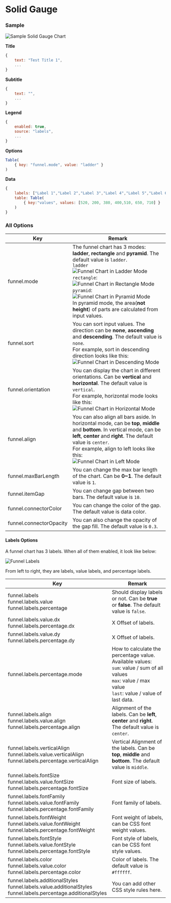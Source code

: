 # Solid Gauge

### Sample

![Sample Solid Gauge Chart](images/funnel.png)

**Title**

```javascript
{
    text: "Test Title 1",
    ...
}
```

**Subtitle**

```javascript
{
    text: "",
    ...
}
```

**Legend**

```javascript
{
	enabled: true,
    source: "labels",
    ...
}
```

**Options**

```javascript
Table(
    { key: "funnel.mode", value: "ladder" }
)
```

**Data**

```javascript
{
    labels: ["Label 1","Label 2","Label 3","Label 4","Label 5","Label 6","Label 7"],
    table: Table(
        { key:"values", values: [520, 200, 380, 400,510, 650, 710] }
    )
}
```

### All Options

| Key                     | Remark                                                       |
| ----------------------- | ------------------------------------------------------------ |
| funnel.mode             | The funnel chart has 3 modes: **ladder**, **rectangle** and **pyramid**. The default value is `ladder`.<br />`ladder`<br />![Funnel Chart in Ladder Mode](images/funnel-ladder.png)<br />`rectangle`:<br />![Funnel Chart in Rectangle Mode](images/funnel-rectangle.png)<br />`pyramid`:<br />![Funnel Chart in Pyramid Mode](images/funnel-pyramid.png)<br />In pyramid mode, the area(**not height**) of parts are calculated from input values. |
| funnel.sort             | You can sort input values. The direction can be **none**, **ascending** and **descending**. The default value is `none`.<br />For example, sort in descending direction looks like this:<br />![Funnel Chart in Descending Mode](/images/funnel-descending.png) |
| funnel.orientation      | You can display the chart in different orientations. Can be **vertical** and **horizontal**. The default value is `vertical`.<br /> For example, horizontal mode looks like this:<br />![Funnel Chart in Horizontal Mode](images/funnel-horizontal.png) |
| funnel.align            | You can also align all bars aside. In horizontal mode, can be **top**, **middle** and **bottom**. In vertical mode, can be **left**, **center** and **right**. The default value is `center`.<br />  For example, align to left looks like this:<br />![Funnel Chart in Left Mode](images/funnel-left.png) |
| funnel.maxBarLength     | You can change the max bar length of the chart. Can be **0~1**. The default value is `1`. |
| funnel.itemGap          | You can change gap between two bars. The default value is `10`. |
| funnel.connectorColor   | You can change the color of the gap. The default value is data color. |
| funnel.connectorOpacity | You can also change the opacity of the gap fill. The default value is `0.3`. |

#### Labels Options

A funnel chart has 3 labels. When all of them enabled, it look like below:

![Funnel Labels](images/funnel-labels.png)

From left to right, they are labels, value labels, and percentage labels.

| Key                                                          | Remark                                                       |
| ------------------------------------------------------------ | ------------------------------------------------------------ |
| funnel.labels<br />funnel.labels.value<br />funnel.labels.percentage | Should display labels or not. Can be **true** or **false**. The default value is `false`. |
| funnel.labels.value.dx<br />funnel.labels.percentage.dx      | X Offset of labels.                                          |
| funnel.labels.value.dy<br />funnel.labels.percentage.dy      | X Offset of labels.                                          |
| funnel.labels.percentage.mode                                | How to calculate the percentage value. Available values:<br />`sum`: value / sum of all values<br />`max`: value / max value<br />`last`: value / value of last data. |
| funnel.labels.align<br />funnel.labels.value.align<br />funnel.labels.percentage.align | Alignment of the labels. Can be **left**, **center** and **right**. The default value is `center`. |
| funnel.labels.verticalAlign<br />funnel.labels.value.verticalAlign<br />funnel.labels.percentage.verticalAlign | Vertical Alignment of the labels. Can be **top**, **middle** and **bottom**. The default value is `middle`. |
| funnel.labels.fontSize<br />funnel.labels.value.fontSize<br />funnel.labels.percentage.fontSize | Font size of labels.                                         |
| funnel.labels.fontFamily<br />funnel.labels.value.fontFamily<br />funnel.labels.percentage.fontFamily | Font family of labels.                                       |
| funnel.labels.fontWeight<br />funnel.labels.value.fontWeight<br />funnel.labels.percentage.fontWeight | Font weight of labels, can be CSS font weight values.        |
| funnel.labels.fontStyle<br />funnel.labels.value.fontStyle<br />funnel.labels.percentage.fontStyle | Font style of labels, can be CSS font style values.          |
| funnel.labels.color<br />funnel.labels.value.color<br />funnel.labels.percentage.color | Color of labels. The default value is `#ffffff`.             |
| funnel.labels.additionalStyles<br />funnel.labels.value.additionalStyles<br />funnel.labels.percentage.additionalStyles | You can add other CSS style rules here.                      |


